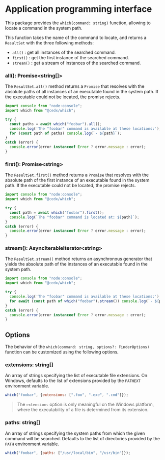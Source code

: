 # Application programming interface
This package provides the `which(command: string)` function, allowing to locate a command in the system path.

This function takes the name of the command to locate, and returns a `ResultSet` with the three following methods:

- `all()` : get all instances of the searched command.
- `first()` : get the first instance of the searched command.
- `stream()` : get a stream of instances of the searched command.

### **all()**: Promise&lt;string[]&gt;
The `ResultSet.all()` method returns a `Promise` that resolves with the absolute paths of all instances of an executable found in the system path.
If the executable could not be located, the promise rejects.

```javascript
import console from "node:console";
import which from "@cedx/which";

try {
  const paths = await which("foobar").all();
  console.log('The "foobar" command is available at these locations:');
  for (const path of paths) console.log(`- ${path}`);
}
catch (error) {
  console.error(error instanceof Error ? error.message : error);
}
```

### **first()**: Promise&lt;string&gt;
The `ResultSet.first()` method returns a `Promise` that resolves with the absolute path of the first instance of an executable found in the system path.
If the executable could not be located, the promise rejects.

```javascript
import console from "node:console";
import which from "@cedx/which";

try {
  const path = await which("foobar").first();
  console.log(`The "foobar" command is located at: ${path}`);
}
catch (error) {
  console.error(error instanceof Error ? error.message : error);
}
```

### **stream()**: AsyncIterableIterator&lt;string&gt;
The `ResultSet.stream()` method returns an asynchronous generator that yields the absolute path of the instances of an executable found in the system path.

```javascript
import console from "node:console";
import which from "@cedx/which";

try {
  console.log('The "foobar" command is available at these locations:');
  for await (const path of which("foobar").stream()) console.log(`- ${path}`);
}
catch (error) {
  console.error(error instanceof Error ? error.message : error);
}
```

## Options
The behavior of the `which(command: string, options?: FinderOptions)` function can be customized using the following options.

### **extensions**: string[]
An array of strings specifying the list of executable file extensions.
On Windows, defaults to the list of extensions provided by the `PATHEXT` environment variable.

```javascript
which("foobar", {extensions: [".foo", ".exe", ".cmd"]});
```

> The `extensions` option is only meaningful on the Windows platform, where the executability of a file is determined from its extension.

### **paths**: string[]
An array of strings specifying the system paths from which the given command will be searched.
Defaults to the list of directories provided by the `PATH` environment variable.

```javascript
which("foobar", {paths: ["/usr/local/bin", "/usr/bin"]});
```
